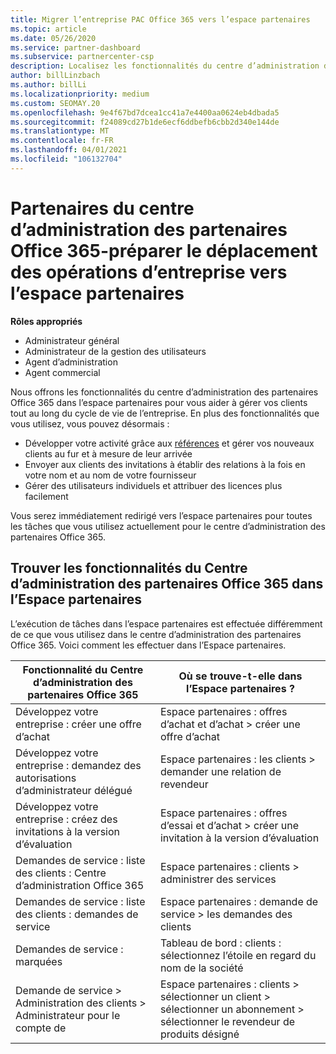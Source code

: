 ```yaml
---
title: Migrer l’entreprise PAC Office 365 vers l’espace partenaires
ms.topic: article
ms.date: 05/26/2020
ms.service: partner-dashboard
ms.subservice: partnercenter-csp
description: Localisez les fonctionnalités du centre d’administration des partenaires (PAC) Office 365, telles que la génération de vos demandes commerciales et de services, après la migration vers l’espace partenaires.
author: billLinzbach
ms.author: billLi
ms.localizationpriority: medium
ms.custom: SEOMAY.20
ms.openlocfilehash: 9e4f67bd7dcea1cc41a7e4400aa0624eb4dbada5
ms.sourcegitcommit: f24089cd27b1de6ecf6ddbefb6cbb2d340e144de
ms.translationtype: MT
ms.contentlocale: fr-FR
ms.lasthandoff: 04/01/2021
ms.locfileid: "106132704"
---
```

# <a name="office-365-partner-admin-center-partners---get-ready-to-move-business-operations-to-partner-center"></a>Partenaires du centre d’administration des partenaires Office 365-préparer le déplacement des opérations d’entreprise vers l’espace partenaires

**Rôles appropriés**

- Administrateur général
- Administrateur de la gestion des utilisateurs
- Agent d’administration
- Agent commercial

Nous offrons les fonctionnalités du centre d’administration des partenaires Office 365 dans l’espace partenaires pour vous aider à gérer vos clients tout au long du cycle de vie de l’entreprise. En plus des fonctionnalités que vous utilisez, vous pouvez désormais :

- Développer votre activité grâce aux [références](referrals.md) et gérer vos nouveaux clients au fur et à mesure de leur arrivée
- Envoyer aux clients des invitations à établir des relations à la fois en votre nom et au nom de votre fournisseur
- Gérer des utilisateurs individuels et attribuer des licences plus facilement

Vous serez immédiatement redirigé vers l’espace partenaires pour toutes les tâches que vous utilisez actuellement pour le centre d’administration des partenaires Office 365.

## <a name="find-office-365-partner-admin-center-features-in-partner-center"></a>Trouver les fonctionnalités du Centre d’administration des partenaires Office 365 dans l’Espace partenaires

L’exécution de tâches dans l’espace partenaires est effectuée différemment de ce que vous utilisez dans le centre d’administration des partenaires Office 365. Voici comment les effectuer dans l’Espace partenaires.

| Fonctionnalité du Centre d’administration des partenaires Office 365                       | Où se trouve-t-elle dans l’Espace partenaires ? | 
|   -----------------------------------------------  | -------------- |
| Développez votre entreprise : créer une offre d’achat | Espace partenaires : offres d’achat et d’achat > créer une offre d’achat |
| Développez votre entreprise : demandez des autorisations d’administrateur délégué | Espace partenaires : les clients > demander une relation de revendeur |
| Développez votre entreprise : créez des invitations à la version d’évaluation | Espace partenaires : offres d’essai et d’achat > créer une invitation à la version d’évaluation |
| Demandes de service : liste des clients : Centre d’administration Office 365 | Espace partenaires : clients > administrer des services |
| Demandes de service : liste des clients : demandes de service | Espace partenaires : demande de service > les demandes des clients |
| Demandes de service : marquées | Tableau de bord : clients : sélectionnez l’étoile en regard du nom de la société |
| Demande de service > Administration des clients > Administrateur pour le compte de | Espace partenaires : clients > sélectionner un client > sélectionner un abonnement > sélectionner le revendeur de produits désigné |

